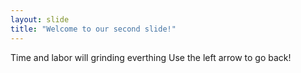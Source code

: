 ```yaml
---
layout: slide
title: "Welcome to our second slide!"
---
```

Time and labor will grinding everthing
Use the left arrow to go back!
